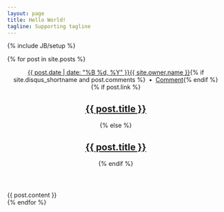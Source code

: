 ```yaml
---
layout: page
title: Hello World!
tagline: Supporting tagline
---
```

{% include JB/setup %}



{% for post in site.posts %}
<article class="hentry" itemprop="blogPost" itemscope itemtype="http://schema.org/BlogPosting">
  <header>
    <div class="entry-meta"><span class="entry-date date published updated"><time datetime="{{ post.date | date_to_xmlschema }}" itemprop="datePublished"><a href="{{ site.url }}{{ post.url }}">{{ post.date | date: "%B %d, %Y" }}</a></time></span><span class="author vcard" itemprop="author" itemscope itemtype="http://schema.org/Person"><span itemprop="name" class="fn"><a href="{{ site.url }}/about" title="About {{ site.owner.name }}" itemprop="url">{{ site.owner.name }}</a></span></span>{% if site.disqus_shortname and post.comments %}&nbsp; &bull; &nbsp;<span class="entry-comments"><a href="{{ site.url }}{{ post.url }}#disqus_thread">Comment</a></span>{% endif %}</div><!-- /.entry-meta -->
    {% if post.link %}
      <h1 class="entry-title" itemprop="name"><a href="{{ site.url }}{{ post.url }}" rel="bookmark" itemprop="url" title="{{ post.title }}"><i class="icon-double-angle-right"></i></a> <a href="{{ post.link }}">{{ post.title }}</a></h1>
    {% else %}
      <h1 class="entry-title" itemprop="name"><a href="{{ site.url }}{{ post.url }}" rel="bookmark" title="{{ post.title }}" itemprop="url">{{ post.title }}</a></h1>
    {% endif %}
  </header>
  <div class="entry-content" itemprop="description">
    {{ post.content }}
  </div><!-- /.entry-content -->
</article><!-- /.hentry -->
{% endfor %}
